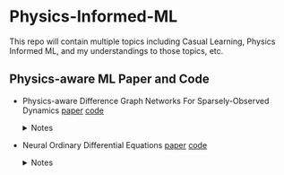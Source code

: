 # Physics-Informed-ML
This repo will contain multiple topics including Casual Learning, Physics Informed ML, and my understandings to those topics, etc. 

## Physics-aware ML Paper and Code

- Physics-aware Difference Graph Networks For Sparsely-Observed Dynamics  [paper](https://openreview.net/pdf?id=r1gelyrtwH) [code](https://github.com/jqwenchen/PIML/tree/master/PADGN)
  <details><summary>Notes</summary>
        ** Previous code has some bugs, and cannot work with PyG2.0, re-Implement, now compatible wth PyG2.0 **
	
	Physics on continuous Domain + Sparse and irregular observed points = Time Series at obaserved points
  </details>
  
  
- Neural Ordinary Differential Equations  [paper](https://arxiv.org/pdf/1806.07366.pdf) [code](https://github.com/jqwenchen/PIML/tree/master/NeuralODE)
  <details><summary>Notes</summary>
	How ODE’s can be used to solve data modelling problems-> solving problems using the muscle power of neural networks.
  </details>
  
  
